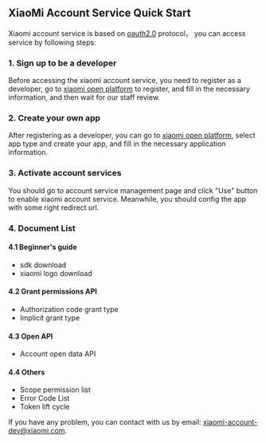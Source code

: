## XiaoMi Account Service Quick Start

Xiaomi account service is based on [oauth2.0](https://tools.ietf.org/html/rfc6749) protocol， you can access service by following steps:

### 1. Sign up to be a developer

Before accessing the xiaomi account service, you need to register as a developer, go to [xiaomi open platform](https://dev.mi.com) to register, and fill in the necessary information, and then wait for our staff review.

### 2. Create your own app

After registering as a developer, you can go to [xiaomi open platform](https://dev.mi.com), select app type and create your app, and fill in the necessary application information.

### 3. Activate account services

You should go to account service management page and click "Use" button to enable xiaomi account service. Meanwhile, you should config the app with some right redirect url.

### 4. Document List

#### 4.1 Beginner's guide

- sdk download
- xiaomi logo download

#### 4.2 Grant permissions API

- Authorization code grant type
- Implicit grant type

#### 4.3 Open API

- Account open data API

#### 4.4 Others

- Scope permission list
- Error Code List
- Token lift cycle

If you have any problem, you can contact with us by email: [xiaomi-account-dev@xiaomi.com](mailto://xiaomi-account-dev@xiaomi.com).
